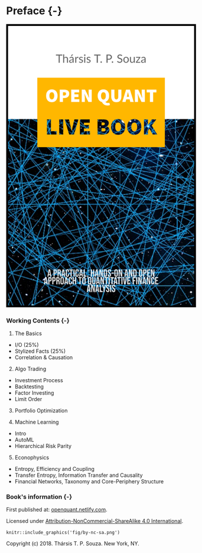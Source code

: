 
# Preface {-}

<img style="border:5px solid black" src="./fig/cover1.jpg" alt="The Open Quant Book">


### Working Contents {-}

1. The Basics

+ I/O (25%)
+ Stylized Facts (25%)
+ Correlation & Causation

2. Algo Trading   

+ Investment Process
+ Backtesting
+ Factor Investing
+ Limit Order

3. Portfolio Optimization

4. Machine Learning

+ Intro
+ AutoML
+ Hierarchical Risk Parity

5. Econophysics

+ Entropy, Efficiency and Coupling
+ Transfer Entropy, Information Transfer and Causality
+ Financial Networks, Taxonomy and Core-Periphery Structure

### Book's information {-}

First published at: [openquant.netlify.com](https://openquant.netlify.com/).

Licensed under [Attribution-NonCommercial-ShareAlike 4.0 International](https://creativecommons.org/licenses/by-nc-sa/4.0/). 

```{r echo=FALSE, out.width='20%'}
knitr::include_graphics('fig/by-nc-sa.png')
```

Copyright (c) 2018. Thársis T. P. Souza. New York, NY.
